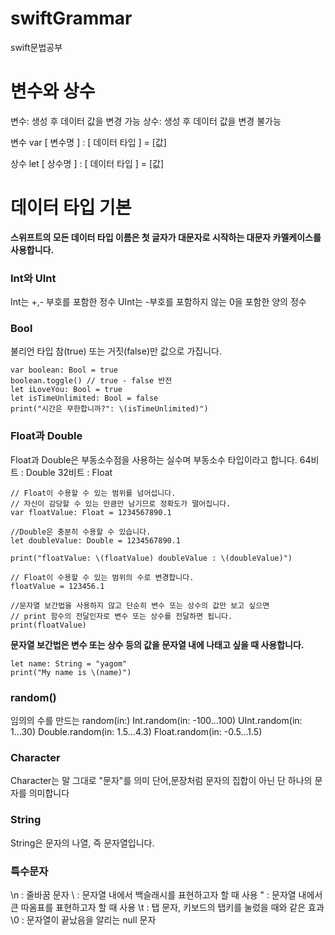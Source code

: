 # swiftGrammar
swift문법공부

# 변수와 상수
변수: 생성 후 데이터 값을 변경 가능
상수: 생성 후 데이터 값을 변경 불가능

변수 var [ 변수명 ] : [ 데이터 타입 ] = [값] 

상수 let [ 상수명 ] : [ 데이터 타입 ] = [값]

# 데이터 타입 기본
**스위프트의 모든 데이터 타입 이름은 첫 글자가 대문자로 시작하는 대문자 카멜케이스를 사용합니다.**
### Int와 UInt
Int는 +,- 부호를 포함한 정수
UInt는 -부호를 포함하지 않는 0을 포함한 양의 정수

### Bool 
불리언 타입 참(true) 또는 거짓(false)만 값으로 가집니다.
```
var boolean: Bool = true
boolean.toggle() // true - false 반전
let iLoveYou: Bool = true
let isTimeUnlimited: Bool = false
print("시간은 무한합니까?": \(isTimeUnlimited)")
```
### Float과 Double
Float과 Double은 부동소수점을 사용하는 실수며 부동소수 타입이라고 합니다.
64비트 : Double
32비트 : Float
```
// Float이 수용할 수 있는 범위를 넘어섭니다.
// 자신이 감당할 수 있는 만큼만 남기므로 정확도가 떨어집니다.
var floatValue: Float = 1234567890.1

//Double은 충분히 수용할 수 있습니다.
let doubleValue: Double = 1234567890.1

print("floatValue: \(floatValue) doubleValue : \(doubleValue)")

// Float이 수용할 수 있는 범위의 수로 변경합니다.
floatValue = 123456.1

//문자열 보간법을 사용하지 않고 단순히 변수 또는 상수의 값만 보고 싶으면
// print 함수의 전달인자로 변수 또는 상수를 전달하면 됩니다.
print(floatValue)
```
**문자열 보간법은 변수 또는 상수 등의 값을 문자열 내에 나태고 싶을 때 사용합니다.**

```
let name: String = "yagom"
print("My name is \(name)")
```

### random()
임의의 수를 만드는 random(in:) 
Int.random(in: -100...100)
UInt.random(in: 1...30)
Double.random(in: 1.5...4.3)
Float.random(in: -0.5...1.5)

### Character
Character는 말 그대로 "문자"를 의미
단어,문장처럼 문자의 집합이 아닌 단 하나의 문자를 의미합니다

### String
String은 문자의 나열, 즉 문자열입니다.

### 특수문자
\n : 줄바꿈 문자
\\ : 문자열 내에서 백슬래시를 표현하고자 할 때 사용
\" : 문자열 내에서 큰 따옴표를 표현하고자 할 때 사용
\t : 탭 문자, 키보드의 탭키를 눌렀을 때와 같은 효과
\0 : 문자열이 끝났음을 알리는 null 문자

